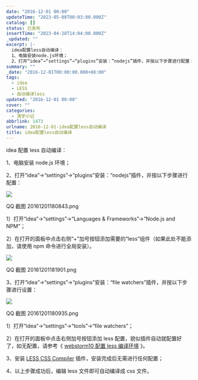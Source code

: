 ```yaml
---
date: "2016-12-01 00:00"
updateTime: "2023-05-08T00:03:00.000Z"
catalog: []
status: 已发布
insertTime: "2023-04-28T14:04:00.000Z"
_updated: ""
excerpt: |-
  idea配置less自动编译：
  1、电脑安装node.js环境；
  2、打开“idea”→“settings”→“plugins”安装：“nodejs”插件，并按以下步骤进行配置：
summary: ""
_date: "2016-12-01T00:00:00.000+08:00"
tags:
  - idea
  - LESS
  - 自动编译less
updated: "2016-12-01 00:00"
cover: ""
categories:
  - 清学小记
abbrlink: 1473
urlname: 2016-12-01-idea配置less自动编译
title: idea配置less自动编译
---
```


idea 配置 less 自动编译：

1、电脑安装 node.js 环境；

2、打开“idea”→“settings”→“plugins”安装：“nodejs”插件，并按以下步骤进行配置：

![](https://image.bmqy.net/upload/Fto5o-5ea0sNMlW_75VgGJCv2AcJ.png)

QQ 截图 20161201180843.png

1）打开“idea”→“settings”→“Languages & Frameworks”→“Node.js and NPM”；

2）在打开的面板中点击右侧“+”加号按钮添加需要的“less”组件（如果此处不能添加，请使用 npm 命令进行全局安装）。

![](https://image.bmqy.net/upload/Fto5o-5ea0sNMlW_75VgGJCv2AcJ.png)

QQ 截图 20161201181901.png

3、打开“idea”→“settings”→“plugins”安装：“file watchers”插件，并按以下步骤进行设置：

![](https://image.bmqy.net/upload/Fto5o-5ea0sNMlW_75VgGJCv2AcJ.png)

QQ 截图 20161201180935.png

1）打开“idea”→“settings”→“tools”→“file watchers”；

2）在打开的面板中点击右侧加号按钮添加 less 配置，貌似插件自动就配置好了，如无配置，请参考《 [webstorm10 配置 less 编译环境](http://www.bmqy.net/362.html) 》。

3、安装 [LESS CSS Compiler](http://www.bmqy.net/430.html) 插件，安装完成后无需进行任何配置；

4、以上步骤成功后，编辑 less 文件即可自动编译成 css 文件。
